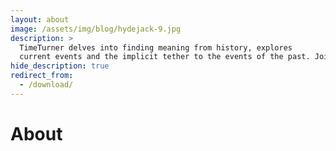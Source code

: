 ```yaml
---
layout: about
image: /assets/img/blog/hydejack-9.jpg
description: >
  TimeTurner delves into finding meaning from history, explores
  current events and the implicit tether to the events of the past. Join us on the journey - read our articles, listen to our podcasts and contact us to collaborate.
hide_description: true
redirect_from:
  - /download/
---
```


# About

<!--author-->


